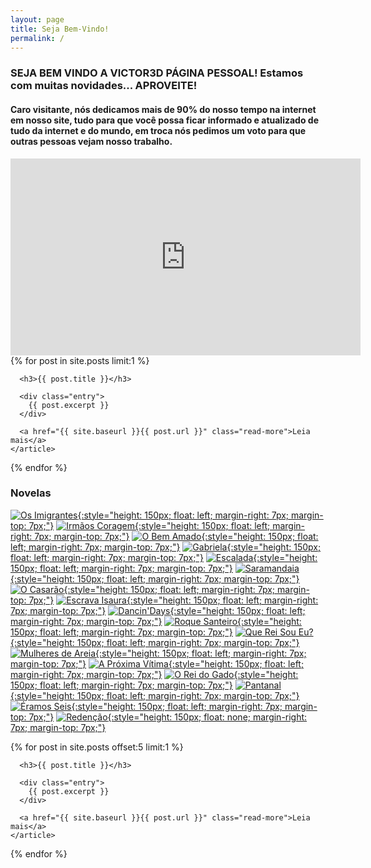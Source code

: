 ```yaml
---
layout: page
title: Seja Bem-Vindo!
permalink: /
---
```


### SEJA BEM VINDO A VICTOR3D PÁGINA PESSOAL! Estamos com muitas novidades... APROVEITE!

#### Caro visitante, nós dedicamos mais de 90% do nosso tempo na internet em nosso site, tudo para que você possa ficar informado e atualizado de tudo da internet e do mundo, em troca nós pedimos um voto para que outras pessoas vejam nosso trabalho.

<iframe width="560" height="315" src="https://www.youtube.com/embed/OIyAHzMk1N4" frameborder="0" allow="accelerometer; autoplay; encrypted-media; gyroscope; picture-in-picture" allowfullscreen></iframe>


<div class="posts">
  {% for post in site.posts limit:1 %}
    <article class="post">

      <h3>{{ post.title }}</h3>

      <div class="entry">
        {{ post.excerpt }}
      </div>

      <a href="{{ site.baseurl }}{{ post.url }}" class="read-more">Leia mais</a>
    </article>
  {% endfor %}
</div>

### Novelas

[![Os Imigrantes](/novelas/img/os_imigrantes_escada.jpg){:style="height: 150px; float: left; margin-right: 7px; margin-top: 7px;"}](/novelas/os_imigrantes.html)
[![Irmãos Coragem](/novelas/img/irmaos_coragem_tarcisio_e_claudio.jpg){:style="height: 150px; float: left; margin-right: 7px; margin-top: 7px;"}](/novelas/irmaos_coragem.html)
[![O Bem Amado](/novelas/img/o_bem_amado_p_gracindo.jpg){:style="height: 150px; float: left; margin-right: 7px; margin-top: 7px;"}](/novelas/o_bem_amado.html)
[![Gabriela](/novelas/img/gabriela_tema.jpg){:style="height: 150px; float: left; margin-right: 7px; margin-top: 7px;"}](/novelas/gabriela.html)
[![Escalada](/novelas/img/escalada_tarcisio_e.jpg){:style="height: 150px; float: left; margin-right: 7px; margin-top: 7px;"}](/novelas/escalada.html)
[![Saramandaia](/novelas/img/saramandaia_elenco.jpg){:style="height: 150px; float: left; margin-right: 7px; margin-top: 7px;"}](/novelas/saramandaia.html)
[![O Casarão](/novelas/img/o_casarao_r_sorrah_festa.jpg){:style="height: 150px; float: left; margin-right: 7px; margin-top: 7px;"}](/novelas/o_casarao.html)
[![Escrava Isaura](/novelas/img/escrava_isaura_lucelia_e_beatriz_lyra.jpg){:style="height: 150px; float: left; margin-right: 7px; margin-top: 7px;"}](/novelas/escrava_isaura.html)
[![Dancin'Days](/novelas/img/dancin_days_sonia_danca.jpg){:style="height: 150px; float: left; margin-right: 7px; margin-top: 7px;"}](/novelas/dancin_days.html)
[![Roque Santeiro](/novelas/img/roque_santeiro_l_duarte_r.jpg){:style="height: 150px; float: left; margin-right: 7px; margin-top: 7px;"}](/novelas/roque_santeiro.html)
[![Que Rei Sou Eu?](/novelas/img/que_rei_sou_eu_edson_e_giulia_gam.jpg){:style="height: 150px; float: left; margin-right: 7px; margin-top: 7px;"}](/novelas/que_rei_sou_eu.html)
[![Mulheres de Areia](/novelas/img/mulheres_de_areia_glorias_pires.jpg){:style="height: 150px; float: left; margin-right: 7px; margin-top: 7px;"}](/novelas/mulheres_de_areia2.html)
[![A Próxima Vítima](/novelas/img/a_proxima_vitima_logo.jpg){:style="height: 150px; float: left; margin-right: 7px; margin-top: 7px;"}](/novelas/a_proxima_vitima.html)
[![O Rei do Gado](/novelas/img/o_rei_do_gado_foto_antiga.jpg){:style="height: 150px; float: left; margin-right: 7px; margin-top: 7px;"}](/novelas/o_rei_do_gado.html)
[![Pantanal](/novelas/img/pantanal_caruso_castro_e_alves.jpg){:style="height: 150px; float: left; margin-right: 7px; margin-top: 7px;"}](/novelas/pantanal.html)
[![Éramos Seis](/novelas/img/eramos_seis.jpg){:style="height: 150px; float: left; margin-right: 7px; margin-top: 7px;"}](/novelas/eramos_seis.html)
[![Redenção](/novelas/img/redencao_couco_e.jpg){:style="height: 150px; float: none; margin-right: 7px; margin-top: 7px;"}](/novelas/redencao.html)

<div class="posts">
  {% for post in site.posts offset:5 limit:1 %}
    <article class="post">

      <h3>{{ post.title }}</h3>

      <div class="entry">
        {{ post.excerpt }}
      </div>

      <a href="{{ site.baseurl }}{{ post.url }}" class="read-more">Leia mais</a>
    </article>
  {% endfor %}
</div>
